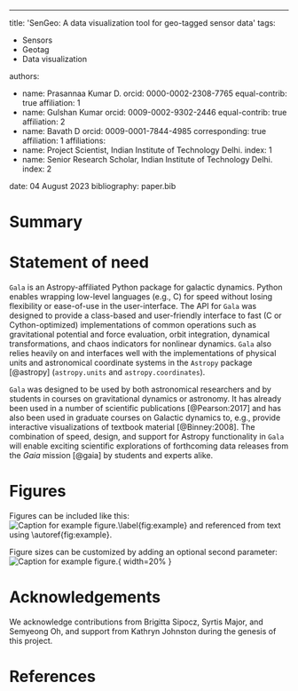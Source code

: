 ---
title: 'SenGeo: A data visualization tool for geo-tagged sensor data'
tags:
  - Sensors
  - Geotag
  - Data visualization

authors:
  - name: Prasannaa Kumar D.
    orcid: 0000-0002-2308-7765
    equal-contrib: true
    affiliation: 1
  - name: Gulshan Kumar
    orcid: 0009-0002-9302-2446
    equal-contrib: true 
    affiliation: 2
  - name: Bavath D
    orcid: 0009-0001-7844-4985
    corresponding: true 
    affiliation: 1
affiliations:
 - name: Project Scientist, Indian Institute of Technology Delhi. 
   index: 1
 - name: Senior Research Scholar, Indian Institute of Technology Delhi.
   index: 2

date: 04 August 2023
bibliography: paper.bib

# Summary



# Statement of need

`Gala` is an Astropy-affiliated Python package for galactic dynamics. Python
enables wrapping low-level languages (e.g., C) for speed without losing
flexibility or ease-of-use in the user-interface. The API for `Gala` was
designed to provide a class-based and user-friendly interface to fast (C or
Cython-optimized) implementations of common operations such as gravitational
potential and force evaluation, orbit integration, dynamical transformations,
and chaos indicators for nonlinear dynamics. `Gala` also relies heavily on and
interfaces well with the implementations of physical units and astronomical
coordinate systems in the `Astropy` package [@astropy] (`astropy.units` and
`astropy.coordinates`).

`Gala` was designed to be used by both astronomical researchers and by
students in courses on gravitational dynamics or astronomy. It has already been
used in a number of scientific publications [@Pearson:2017] and has also been
used in graduate courses on Galactic dynamics to, e.g., provide interactive
visualizations of textbook material [@Binney:2008]. The combination of speed,
design, and support for Astropy functionality in `Gala` will enable exciting
scientific explorations of forthcoming data releases from the *Gaia* mission
[@gaia] by students and experts alike.



# Figures

Figures can be included like this:
![Caption for example figure.\label{fig:example}](figure.png)
and referenced from text using \autoref{fig:example}.

Figure sizes can be customized by adding an optional second parameter:
![Caption for example figure.](figure.png){ width=20% }

# Acknowledgements

We acknowledge contributions from Brigitta Sipocz, Syrtis Major, and Semyeong
Oh, and support from Kathryn Johnston during the genesis of this project.

# References
